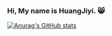 ### Hi, My name is HuangJiyi. :smile_cat:	

<!--
**huangjiyi/huangjiyi** is a ✨ _special_ ✨ repository because its `README.md` (this file) appears on your GitHub profile.

Here are some ideas to get you started:

- 🔭 I’m currently working on ...
- 🌱 I’m currently learning ...
- 👯 I’m looking to collaborate on ...
- 🤔 I’m looking for help with ...
- 💬 Ask me about ...
- 📫 How to reach me: ...
- 😄 Pronouns: ...
- ⚡ Fun fact: ...
-->

[![Anurag's GitHub stats](https://github-readme-stats.vercel.app/api?username=huangjiyi&hide=stars&count_private=true&show_icons=true&theme=aura)](https://github.com/anuraghazra/github-readme-stats)
